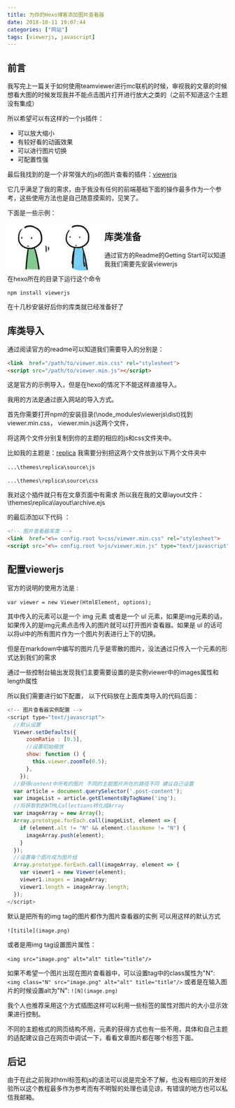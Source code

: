 ```yaml
---
title: 为你的Hexo博客添加图片查看器
date: 2018-10-11 19:07:44
categories: ["网站"]
tags: [viewerjs, javascript]
---
```


## **前言**

我写完上一篇关于如何使用teamviewer进行mc联机的时候，审视我的文章的时候想看大图的时候发现我并不能点击图片打开进行放大之类的（之前不知道这个主题没有集成）

所以希望可以有这样的一个js插件：

- 可以放大缩小
- 有较好看的动画效果
- 可以进行图片切换
- 可配置性强

最后我找到的是一个非常强大的js的图片查看的插件：[viewerjs](https://fengyuanchen.github.io/viewerjs)

它几乎满足了我的需求，由于我没有任何的前端基础下面的操作最多作为一个参考，这些使用方法也是自己随意摸索的，见笑了。

下面是一些示例：



<a style="float:left;"> <img class="1" src="viewerjstutorial\image1.png" alt="示例图片1" title="示例图片1" width = 111 border=0  />

 <img class="2" src="viewerjstutorial\image2.png" alt="示例图片2" title="示例图片2" width=111 border=0  /></a> 



## **库类准备**

通过官方的Readme的Getting Start可以知道我我们需要先安装viewerjs

在hexo所在的目录下运行这个命令

```
npm install viewerjs
```

在十几秒安装好后你的库类就已经准备好了



## 库类导入

通过阅读官方的readme可以知道我们需要导入的分别是：

```html
<link  href="/path/to/viewer.min.css" rel="stylesheet">
<script src="/path/to/viewer.min.js"></script>
```

这是官方的示例导入，但是在hexo的情况下不能这样直接导入。

我用的方法是通过嵌入网站的导入方式。

首先你需要打开npm的安装目录(\node_modules\viewerjs\dist)找到viewer.min.css， viewer.min.js这两个文件，

将这两个文件分别复制到你的主题的相应的js和css文件夹中。

比如我的主题是：[replica](https://github.com/sabrinaluo/hexo-theme-replica) 我需要分别把这两个文件放到以下两个文件夹中

`...\themes\replica\source\js`

`...\themes\replica\source\css`

我对这个插件就只有在文章页面中有需求 所以我在我的文章layout文件：\themes\replica\layout\archive.ejs

的最后添加以下代码 ：

```html
<!-- 图片查看器库类 -->
<link  href="<%= config.root %>css/viewer.min.css" rel="stylesheet">
<script src="<%= config.root %>js/viewer.min.js" type="text/javascript" charset="utf-8"></script>
```



## 配置viewerjs

官方的说明的使用方法是 :

`var viewer = new Viewer(HtmlElement, options);`

其中传入的元素可以是一个 img 元素 或者是一个 ul 元素，如果是img元素的话， 如果传入的是img元素点击传入的图片就可以打开图片查看器。如果是 ul 的话可以将ul中的所有图片作为一个图片列表进行上下的切换。

但是在markdown中编写的图片几乎是零散的图片，没法通过只传入一个元素的形式达到我们的需求

通过一些控制台输出发现我们主要需要设置的是实例viewer中的images属性和length属性

所以我们需要进行如下配置， 以下代码放在上面库类导入的代码后面：

```javascript
<!-- 图片查看器实例配置 -->
<script type="text/javascript">
  //默认设置
  Viewer.setDefaults({
      zoomRatio : [0.5],
      //设置初始缩放
      show: function () {
        this.viewer.zoomTo(0.5);
      },
    });
  //获得content中所有的图片 不同的主题图片所在的路径不同 建议自己设置
  var article = document.querySelector('.post-content');
  var imageList = article.getElementsByTagName('img');
  //将获取到的HTMLCollections转化成Array
  var imageArray = new Array();
  Array.prototype.forEach.call(imageList, element => {
    if (element.alt != "N" && element.className != "N") {
      imageArray.push(element);
    }
  });
  //设置每个图片成为图片组
  Array.prototype.forEach.call(imageArray, element => {
    var viewer1 = new Viewer(element);
    viewer1.images = imageArray;
    viewer1.length = imageArray.length;
  });
</script>
```
默认是把所有的img tag的图片都作为图片查看器的实例 可以用这样的默认方式

`![titile](image.png)`

或者是用img tag设置图片属性：

`<img src="image.png" alt="alt" title="title"/>`

如果不希望一个图片出现在图片查看器中，可以设置tag中的class属性为"N":
`<img class="N" src="image.png" alt="alt" title="title"/>`
或者是在输入图片的时候设置alt为"N":
`![N](image.png)`

我个人也推荐采用这个方式插图这样可以利用一些标签的属性对图片的大小显示效果进行控制。

不同的主题格式的网页结构不用，元素的获得方式也有一些不用，具体和自己主题的适配建议自己在网页中调试一下，看看文章图片都在哪个标签下面。



## 后记

由于在此之前我对html标签和js的语法可以说是完全不了解，也没有相应的开发经验所以这个教程最多作为参考而有不明智的处理也请见谅，有错误的地方也可以私信我邮箱。

<!---->
